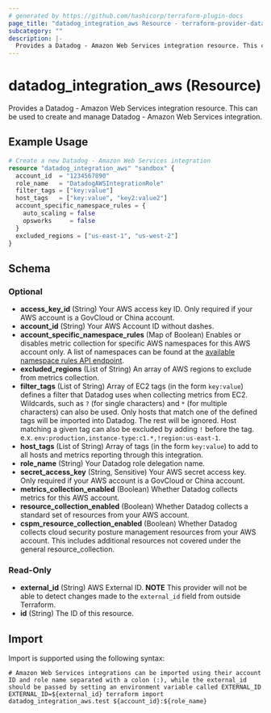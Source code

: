```yaml
---
# generated by https://github.com/hashicorp/terraform-plugin-docs
page_title: "datadog_integration_aws Resource - terraform-provider-datadog"
subcategory: ""
description: |-
  Provides a Datadog - Amazon Web Services integration resource. This can be used to create and manage Datadog - Amazon Web Services integration.
---
```


# datadog_integration_aws (Resource)

Provides a Datadog - Amazon Web Services integration resource. This can be used to create and manage Datadog - Amazon Web Services integration.

## Example Usage

```terraform
# Create a new Datadog - Amazon Web Services integration
resource "datadog_integration_aws" "sandbox" {
  account_id  = "1234567890"
  role_name   = "DatadogAWSIntegrationRole"
  filter_tags = ["key:value"]
  host_tags   = ["key:value", "key2:value2"]
  account_specific_namespace_rules = {
    auto_scaling = false
    opsworks     = false
  }
  excluded_regions = ["us-east-1", "us-west-2"]
}
```

<!-- schema generated by tfplugindocs -->
## Schema

### Optional

- **access_key_id** (String) Your AWS access key ID. Only required if your AWS account is a GovCloud or China account.
- **account_id** (String) Your AWS Account ID without dashes.
- **account_specific_namespace_rules** (Map of Boolean) Enables or disables metric collection for specific AWS namespaces for this AWS account only. A list of namespaces can be found at the [available namespace rules API endpoint](https://docs.datadoghq.com/api/v1/aws-integration/#list-namespace-rules).
- **excluded_regions** (List of String) An array of AWS regions to exclude from metrics collection.
- **filter_tags** (List of String) Array of EC2 tags (in the form `key:value`) defines a filter that Datadog uses when collecting metrics from EC2. Wildcards, such as `?` (for single characters) and `*` (for multiple characters) can also be used. Only hosts that match one of the defined tags will be imported into Datadog. The rest will be ignored. Host matching a given tag can also be excluded by adding `!` before the tag. e.x. `env:production,instance-type:c1.*,!region:us-east-1`.
- **host_tags** (List of String) Array of tags (in the form `key:value`) to add to all hosts and metrics reporting through this integration.
- **role_name** (String) Your Datadog role delegation name.
- **secret_access_key** (String, Sensitive) Your AWS secret access key. Only required if your AWS account is a GovCloud or China account.
- **metrics_collection_enabled** (Boolean) Whether Datadog collects metrics for this AWS account.
- **resource_collection_enabled** (Boolean) Whether Datadog collects a standard set of resources from your AWS account.
- **cspm_resource_collection_enabled** (Boolean) Whether Datadog collects cloud security posture management resources from your AWS account. This includes additional resources not covered under the general resource_collection.

### Read-Only

- **external_id** (String) AWS External ID. **NOTE** This provider will not be able to detect changes made to the `external_id` field from outside Terraform.
- **id** (String) The ID of this resource.

## Import

Import is supported using the following syntax:

```shell
# Amazon Web Services integrations can be imported using their account ID and role name separated with a colon (:), while the external_id should be passed by setting an environment variable called EXTERNAL_ID
EXTERNAL_ID=${external_id} terraform import datadog_integration_aws.test ${account_id}:${role_name}
```
